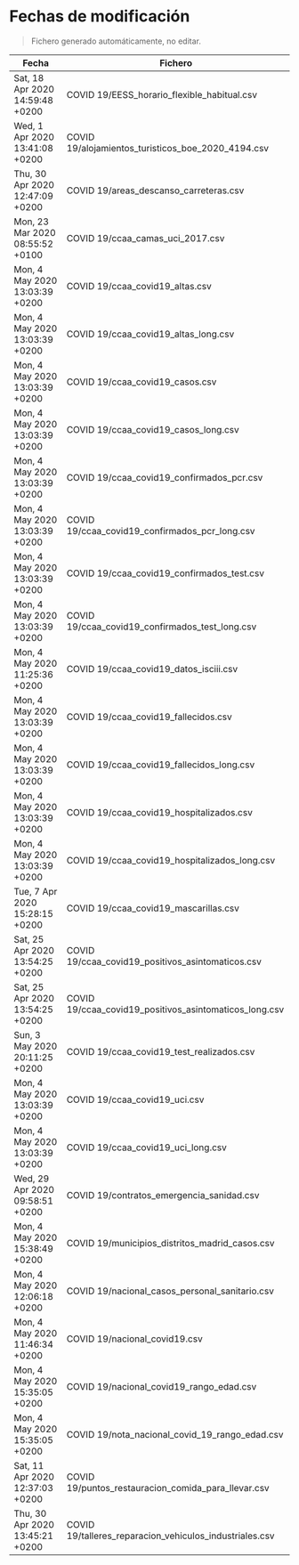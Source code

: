# Fechas de modificación

> Fichero generado automáticamente, no editar.

| Fecha                           | Fichero                  |
|---------------------------------|--------------------------|
| Sat, 18 Apr 2020 14:59:48 +0200  | COVID 19/EESS_horario_flexible_habitual.csv |
| Wed, 1 Apr 2020 13:41:08 +0200  | COVID 19/alojamientos_turisticos_boe_2020_4194.csv |
| Thu, 30 Apr 2020 12:47:09 +0200  | COVID 19/areas_descanso_carreteras.csv |
| Mon, 23 Mar 2020 08:55:52 +0100  | COVID 19/ccaa_camas_uci_2017.csv |
| Mon, 4 May 2020 13:03:39 +0200  | COVID 19/ccaa_covid19_altas.csv |
| Mon, 4 May 2020 13:03:39 +0200  | COVID 19/ccaa_covid19_altas_long.csv |
| Mon, 4 May 2020 13:03:39 +0200  | COVID 19/ccaa_covid19_casos.csv |
| Mon, 4 May 2020 13:03:39 +0200  | COVID 19/ccaa_covid19_casos_long.csv |
| Mon, 4 May 2020 13:03:39 +0200  | COVID 19/ccaa_covid19_confirmados_pcr.csv |
| Mon, 4 May 2020 13:03:39 +0200  | COVID 19/ccaa_covid19_confirmados_pcr_long.csv |
| Mon, 4 May 2020 13:03:39 +0200  | COVID 19/ccaa_covid19_confirmados_test.csv |
| Mon, 4 May 2020 13:03:39 +0200  | COVID 19/ccaa_covid19_confirmados_test_long.csv |
| Mon, 4 May 2020 11:25:36 +0200  | COVID 19/ccaa_covid19_datos_isciii.csv |
| Mon, 4 May 2020 13:03:39 +0200  | COVID 19/ccaa_covid19_fallecidos.csv |
| Mon, 4 May 2020 13:03:39 +0200  | COVID 19/ccaa_covid19_fallecidos_long.csv |
| Mon, 4 May 2020 13:03:39 +0200  | COVID 19/ccaa_covid19_hospitalizados.csv |
| Mon, 4 May 2020 13:03:39 +0200  | COVID 19/ccaa_covid19_hospitalizados_long.csv |
| Tue, 7 Apr 2020 15:28:15 +0200  | COVID 19/ccaa_covid19_mascarillas.csv |
| Sat, 25 Apr 2020 13:54:25 +0200  | COVID 19/ccaa_covid19_positivos_asintomaticos.csv |
| Sat, 25 Apr 2020 13:54:25 +0200  | COVID 19/ccaa_covid19_positivos_asintomaticos_long.csv |
| Sun, 3 May 2020 20:11:25 +0200  | COVID 19/ccaa_covid19_test_realizados.csv |
| Mon, 4 May 2020 13:03:39 +0200  | COVID 19/ccaa_covid19_uci.csv |
| Mon, 4 May 2020 13:03:39 +0200  | COVID 19/ccaa_covid19_uci_long.csv |
| Wed, 29 Apr 2020 09:58:51 +0200  | COVID 19/contratos_emergencia_sanidad.csv |
| Mon, 4 May 2020 15:38:49 +0200  | COVID 19/municipios_distritos_madrid_casos.csv |
| Mon, 4 May 2020 12:06:18 +0200  | COVID 19/nacional_casos_personal_sanitario.csv |
| Mon, 4 May 2020 11:46:34 +0200  | COVID 19/nacional_covid19.csv |
| Mon, 4 May 2020 15:35:05 +0200  | COVID 19/nacional_covid19_rango_edad.csv |
| Mon, 4 May 2020 15:35:05 +0200  | COVID 19/nota_nacional_covid_19_rango_edad.csv |
| Sat, 11 Apr 2020 12:37:03 +0200  | COVID 19/puntos_restauracion_comida_para_llevar.csv |
| Thu, 30 Apr 2020 13:45:21 +0200  | COVID 19/talleres_reparacion_vehiculos_industriales.csv |
